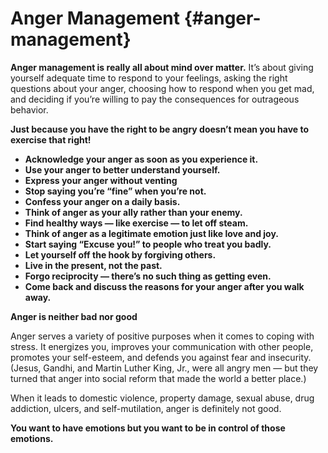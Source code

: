 # Anger Management {#anger-management}

**Anger management is really all about mind over matter.** It’s about giving yourself adequate time to respond to your feelings, asking the right questions about your anger, choosing how to respond when you get mad, and deciding if you’re willing to pay the consequences for outrageous behavior.

**Just because you have the right to be angry doesn’t mean you have to exercise that right!**

*   **Acknowledge your anger as soon as you experience it.**
*   **Use your anger to better understand yourself.**
*   **Express your anger without venting**
*   **Stop saying you’re “fine” when you’re not.**
*   **Confess your anger on a daily basis.**
*   **Think of anger as your ally rather than your enemy.**
*   **Find healthy ways — like exercise — to let off steam.**
*   **Think of anger as a legitimate emotion just like love and joy.**
*   **Start saying “Excuse you!” to people who treat you badly.**
*   **Let yourself off the hook by forgiving others.**
*   **Live in the present, not the past.**
*   **Forgo reciprocity — there’s no such thing as getting even.**
*   **Come back and discuss the reasons for your anger after you walk away.**

**Anger is neither bad nor good**

Anger serves a variety of positive purposes when it comes to coping with stress. It energizes you, improves your communication with other people, promotes your self-esteem, and defends you against fear and insecurity. (Jesus, Gandhi, and Martin Luther King, Jr., were all angry men — but they turned that anger into social reform that made the world a better place.)

When it leads to domestic violence, property damage, sexual abuse, drug addiction, ulcers, and self-mutilation, anger is definitely not good.

**You want to have emotions but you want to be in control of those emotions.**